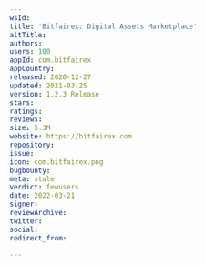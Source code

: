 ```yaml
---
wsId: 
title: 'Bitfairex: Digital Assets Marketplace'
altTitle: 
authors: 
users: 100
appId: com.bitfairex
appCountry: 
released: 2020-12-27
updated: 2021-03-25
version: 1.2.3 Release
stars: 
ratings: 
reviews: 
size: 5.3M
website: https://bitfairex.com
repository: 
issue: 
icon: com.bitfairex.png
bugbounty: 
meta: stale
verdict: fewusers
date: 2022-03-21
signer: 
reviewArchive: 
twitter: 
social: 
redirect_from: 

---
```


